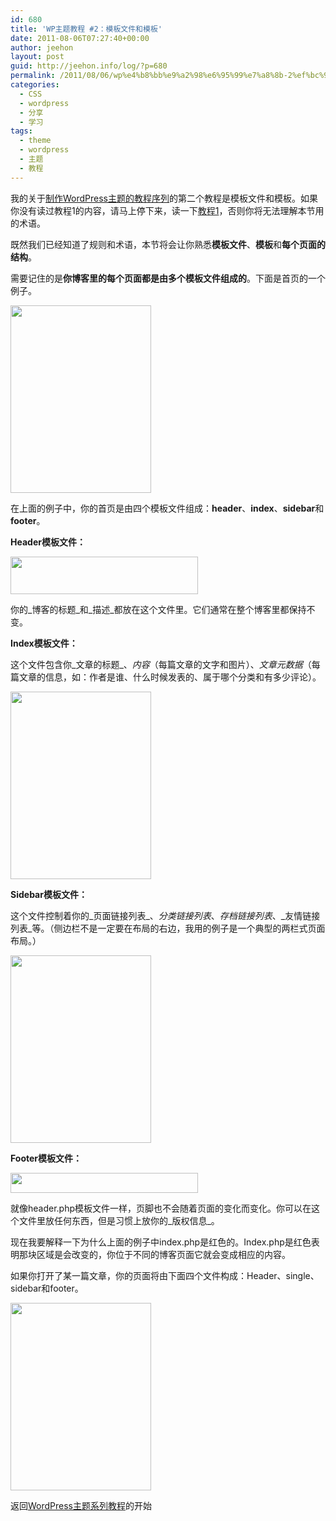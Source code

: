 ```yaml
---
id: 680
title: 'WP主题教程 #2：模板文件和模板'
date: 2011-08-06T07:27:40+00:00
author: jeehon
layout: post
guid: http://jeehon.info/log/?p=680
permalink: /2011/08/06/wp%e4%b8%bb%e9%a2%98%e6%95%99%e7%a8%8b-2%ef%bc%9a%e6%a8%a1%e6%9d%bf%e6%96%87%e4%bb%b6%e5%92%8c%e6%a8%a1%e6%9d%bf/
categories:
  - CSS
  - wordpress
  - 分享
  - 学习
tags:
  - theme
  - wordpress
  - 主题
  - 教程
---
```

我的关于[制作WordPress主题的教程序列](http://jeehon.info/log/2011/08/04/%E6%83%B3%E5%88%B6%E4%BD%9Cwordpress%E4%B8%BB%E9%A2%98%EF%BC%9F/)的第二个教程是模板文件和模板。如果你没有读过教程1的内容，请马上停下来，读一下[教程1](http://jeehon.info/log/2011/08/05/wp%E4%B8%BB%E9%A2%98%E6%95%99%E7%A8%8B1%EF%BC%9A%E5%BC%95%E8%A8%80/)，否则你将无法理解本节用的术语。

既然我们已经知道了规则和术语，本节将会让你熟悉**模板文件**、**模板**和**每个页面的结构**。

需要记住的是**你博客里的每个页面都是由多个模板文件组成的**。下面是首页的一个例子。<!--more-->


  
[<img src="http://jeehon.info/log/files/2011/08/index-225x300.gif" alt="" title="index" width="225" height="300" class="aligncenter size-medium wp-image-681" />](http://jeehon.info/log/files/2011/08/index.gif)
  
在上面的例子中，你的首页是由四个模板文件组成：**header**、**index**、**sidebar**和**footer**。

**Header模板文件：**
  
[<img src="http://jeehon.info/log/files/2011/08/header-template-300x60.gif" alt="" title="header-template" width="300" height="60" class="aligncenter size-medium wp-image-682" />](http://jeehon.info/log/files/2011/08/header-template.gif)
  
你的_博客的标题_和_描述_都放在这个文件里。它们通常在整个博客里都保持不变。

**Index模板文件：**
  
这个文件包含你_文章的标题_、_内容_（每篇文章的文字和图片）、_文章元数据_（每篇文章的信息，如：作者是谁、什么时候发表的、属于哪个分类和有多少评论）。
  
[<img src="http://jeehon.info/log/files/2011/08/index-template-225x300.gif" alt="" title="index-template" width="225" height="300" class="aligncenter size-medium wp-image-683" />](http://jeehon.info/log/files/2011/08/index-template.gif)

**Sidebar模板文件：**
  
这个文件控制着你的_页面链接列表_、_分类链接列表_、_存档链接列表_、_友情链接列表_等。（侧边栏不是一定要在布局的右边，我用的例子是一个典型的两栏式页面布局。）
  
[<img src="http://jeehon.info/log/files/2011/08/sidebar-template-225x300.gif" alt="" title="sidebar-template" width="225" height="300" class="aligncenter size-medium wp-image-684" />](http://jeehon.info/log/files/2011/08/sidebar-template.gif)

**Footer模板文件：**
  
[<img src="http://jeehon.info/log/files/2011/08/footer-template-300x32.gif" alt="" title="footer-template" width="300" height="32" class="aligncenter size-medium wp-image-685" />](http://jeehon.info/log/files/2011/08/footer-template.gif)
  
就像header.php模板文件一样，页脚也不会随着页面的变化而变化。你可以在这个文件里放任何东西，但是习惯上放你的_版权信息_。

现在我要解释一下为什么上面的例子中index.php是红色的。Index.php是红色表明那块区域是会改变的，你位于不同的博客页面它就会变成相应的内容。

如果你打开了某一篇文章，你的页面将由下面四个文件构成：Header、single、sidebar和footer。
  
[<img src="http://jeehon.info/log/files/2011/08/index-225x300.gif" alt="" title="index" width="225" height="300" class="aligncenter size-medium wp-image-681" />](http://jeehon.info/log/files/2011/08/index.gif)

返回[WordPress主题系列教程](http://jeehon.info/log/2011/08/04/%E6%83%B3%E5%88%B6%E4%BD%9Cwordpress%E4%B8%BB%E9%A2%98%EF%BC%9F/)的开始